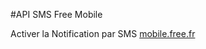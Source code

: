 #API SMS Free Mobile

Activer la Notification par SMS 
[mobile.free.fr](https://www.mobile.free.fr)
